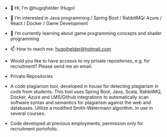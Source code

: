 - 👋 Hi, I’m @hugojhelder (Hugo)
- 👀 I’m interested in Java programming /  Spring Boot / RabbitMQ/ Azure / React / Docker / Game Development
- 🌱 I’m currently learning about game programming concepts and shader programming
- 📫 How to reach me: hugojhelder@hotmail.com
- Would you like to have accesss to my private repositories, e.g. for recruitment? Please send me an email.

- Private Repositories
- A code plagiarism tool, developed in house for detecting plagiarism in code from students. This tool uses Spring Boot, Java, Scala, RabbitMQ, Docker, Azure and LMS/Github integrations to automatically scan software syntax and semantics for plagiarism against the web and databases. Utilize a modified Smith-Watermann algorithm. In use in several courses.
- Code developed at previous employments, permission only for recruitment portofolio.

<!---
hugojhelder/hugojhelder is a ✨ special ✨ repository because its `README.md` (this file) appears on your GitHub profile.
You can click the Preview link to take a look at your changes.
--->
